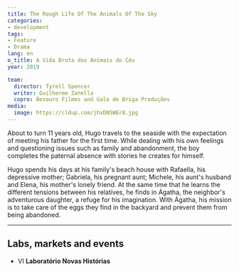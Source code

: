 ```yaml
---
title: The Rough Life Of The Animals Of The Sky
categories:
- development
tags:
- Feature
- Drama
lang: en
o_title: A Vida Bruta dos Animais do Céu
year: 2019

team:
  director: Tyrell Spencer
  writer: Guilherme Zanella
  copro: Besouro Filmes and Galo de Briga Produções
media:
  image: https://cldup.com/jhxDN5WEr8.jpg
---
```


About to turn 11 years old, Hugo travels to the seaside with the expectation of meeting his father for the first time. While dealing with his own feelings and questioning issues such as family and abandonment, the boy completes the paternal absence with stories he creates for himself.

Hugo spends his days at his family's beach house with Rafaella, his depressive mother; Gabriela, his pregnant aunt; Michele, his aunt's husband and Elena, his mother's lonely friend. At the same time that he learns the different tensions between his relatives, he finds in Ágatha, the neighbor's adventurous daughter, a refuge for his imagination. With Ágatha, his mission is to take care of the eggs they find in the backyard and prevent them from being abandoned.

---

## Labs, markets and events
* VI **Laboratório Novas Histórias**
